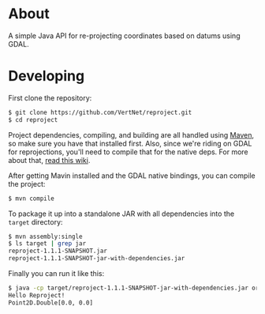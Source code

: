 # About

A simple Java API for re-projecting coordinates based on datums using GDAL.

# Developing

First clone the repository:

```bash
$ git clone https://github.com/VertNet/reproject.git
$ cd reproject
```

Project dependencies, compiling, and building are all handled using [Maven](http://maven.apache.org), so make sure you have that installed first. Also, since we're riding on GDAL for reprojections, you'll need to compile that for the native deps. For more about that, [read this wiki](https://github.com/VertNet/reproject/wiki/GDAL-Java-Bindings).

After getting Mavin installed and the GDAL native bindings, you can compile the project:

```bash
$ mvn compile
```

To package it up into a standalone JAR with all dependencies into the `target` directory:

```bash
$ mvn assembly:single
$ ls target | grep jar
reproject-1.1.1-SNAPSHOT.jar
reproject-1.1.1-SNAPSHOT-jar-with-dependencies.jar
```

Finally you can run it like this:

```bash
$ java -cp target/reproject-1.1.1-SNAPSHOT-jar-with-dependencies.jar org.vertnet.Reproject 1 -2 "wgs84"
Hello Reproject!
Point2D.Double[0.0, 0.0]
```
